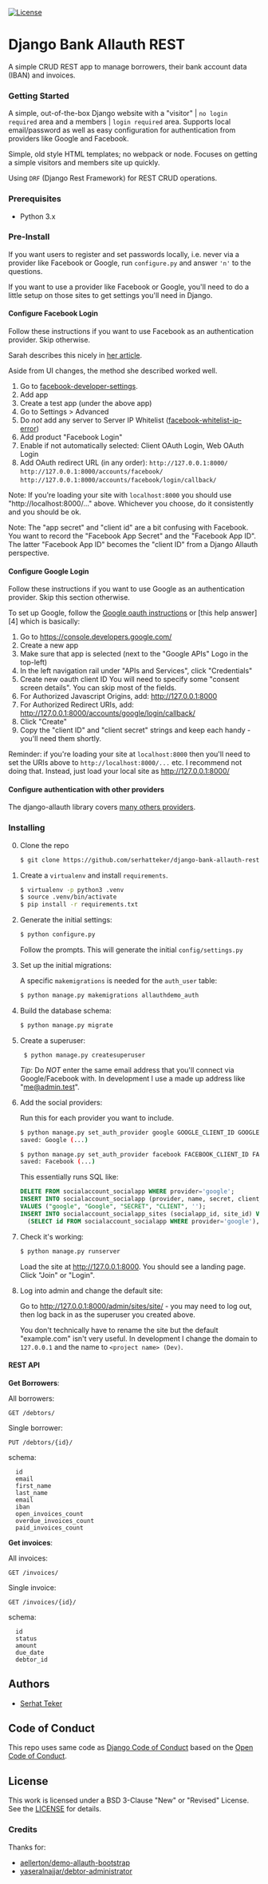 [![License](https://img.shields.io/badge/License-BSD%203--Clause-blue.svg)](https://opensource.org/licenses/BSD-3-Clause)

# Django Bank Allauth REST
A simple CRUD REST app to manage borrowers, their bank account data (IBAN) and
invoices.

### Getting Started
A simple, out-of-the-box Django website with a "visitor" | `no login required` area
and a members | `login required` area. Supports local email/password as well as easy
configuration for authentication from providers like Google and Facebook.

Simple, old style HTML templates; no webpack or node. Focuses on getting a simple
visitors and members site up quickly.

Using `DRF` (Django Rest Framework) for REST CRUD operations.

### Prerequisites
* Python 3.x


### Pre-Install
If you want users to register and set passwords locally, i.e. never via a provider
like Facebook or Google, run `configure.py` and answer `'n'` to the questions.

If you want to use a provider like Facebook or Google, you'll need to do a little setup
on those sites to get settings you'll need in Django.

#### Configure Facebook Login
Follow these instructions if you want to use Facebook as an authentication provider.
Skip otherwise.

Sarah describes this nicely in [her article][2].

Aside from UI changes, the method she described worked well.

1. Go to [facebook-developer-settings].
2. Add app
3. Create a test app (under the above app)
4. Go to Settings > Advanced
5. Do *not* add any server to Server IP Whitelist ([facebook-whitelist-ip-error])
6. Add product "Facebook Login"
7. Enable if not automatically selected: Client OAuth Login, Web OAuth Login
8. Add OAuth redirect URL (in any order):
  `http://127.0.0.1:8000/`
  `http://127.0.0.1:8000/accounts/facebook/`
  `http://127.0.0.1:8000/accounts/facebook/login/callback/`

  Note: If you're loading your site with `localhost:8000` you should use "http://localhost:8000/..."
  above. Whichever you choose, do it consistently and you should be ok.

Note: The "app secret" and "client id" are a bit confusing with Facebook.
You want to record the "Facebook App Secret" and the "Facebook App ID". The latter
"Facebook App ID" becomes the "client ID" from a Django Allauth perspective.

#### Configure Google Login
Follow these instructions if you want to use Google as an authentication provider.
Skip this section otherwise.

To set up Google, follow the [Google oauth instructions][3] or [this help answer][4]
which is basically:

1. Go to https://console.developers.google.com/
2. Create a new app
3. Make sure that app is selected (next to the "Google APIs" Logo in the top-left)
4. In the left navigation rail under "APIs and Services", click "Credentials"
5. Create new oauth client ID
   You will need to specify some "consent screen details". You can skip most
   of the fields.
6. For Authorized Javascript Origins, add: http://127.0.0.1:8000
7. For Authorized Redirect URIs, add: http://127.0.0.1:8000/accounts/google/login/callback/
8. Click "Create"
9. Copy the "client ID" and "client secret" strings and keep each handy - you'll need them shortly.

Reminder: if you're loading your site at `localhost:8000` then you'll need to set the
URIs above to `http://localhost:8000/...` etc. I recommend not doing that. Instead, just
load your local site as http://127.0.0.1:8000/

#### Configure authentication with other providers
The django-allauth library covers [many others providers][allauth-providers].


### Installing
0. Clone the repo

    ```bash
    $ git clone https://github.com/serhatteker/django-bank-allauth-rest.git
    ```

1. Create a `virtualenv` and install `requirements`.

    ```bash
    $ virtualenv -p python3 .venv
    $ source .venv/bin/activate
    $ pip install -r requirements.txt
    ```

2. Generate the initial settings:

      ```bash
      $ python configure.py
      ```

   Follow the prompts. This will generate the initial `config/settings.py`

3. Set up the initial migrations:

   A specific `makemigrations` is needed for the `auth_user` table:

    ```bash
    $ python manage.py makemigrations allauthdemo_auth
    ```

4. Build the database schema:

    ```bash
    $ python manage.py migrate
    ```

5. Create a superuser:

        $ python manage.py createsuperuser

   _Tip_: Do _NOT_ enter the same email address that you'll connect via Google/Facebook with.
   In development I use a made up address like "me@admin.test".

6. Add the social providers:

   Run this for each provider you want to include.

    ```bash
    $ python manage.py set_auth_provider google GOOGLE_CLIENT_ID GOOGLE_SECRET_ID
    saved: Google (...)
    ```

    ```bash
    $ python manage.py set_auth_provider facebook FACEBOOK_CLIENT_ID FACEBOOK_SECRET_ID
    saved: Facebook (...)
    ```

   This essentially runs SQL like:

    ```sql
    DELETE FROM socialaccount_socialapp WHERE provider='google';
    INSERT INTO socialaccount_socialapp (provider, name, secret, client_id, `key`)
    VALUES ("google", "Google", "SECRET", "CLIENT", '');
    INSERT INTO socialaccount_socialapp_sites (socialapp_id, site_id) VALUES (
      (SELECT id FROM socialaccount_socialapp WHERE provider='google'),1);
    ```

8. Check it's working:

    ```bash
    $ python manage.py runserver
    ```

   Load the site at http://127.0.0.1:8000. You should see a landing page. Click
   "Join" or "Login".


9. Log into admin and change the default site:

   Go to http://127.0.0.1:8000/admin/sites/site/ - you may need to log out, then log back in as the
   superuser you created above.

   You don't technically have to rename the site but the default "example.com" isn't very useful.
   In development I change the domain to `127.0.0.1` and the name to `<project name> (Dev)`.

#### REST API

__Get Borrowers__:

All borrowers:

```http
GET /debtors/
```

Single borrower:
```http
PUT /debtors/{id}/
```

schema:
```
  id
  email
  first_name
  last_name
  email
  iban
  open_invoices_count
  overdue_invoices_count
  paid_invoices_count
```


__Get invoices__:

All invoices:
```http
GET /invoices/
```

Single invoice:
```http
GET /invoices/{id}/
```

schema:
```
  id
  status
  amount
  due_date
  debtor_id
```

## Authors
* [Serhat Teker](https://github.com/serhatteker)

## Code of Conduct
This repo uses same code as [Django Code of Conduct](https://www.djangoproject.com/conduct/) based on the [Open Code of Conduct](https://github.com/todogroup/opencodeofconduct).


## License
This work is licensed under a BSD 3-Clause "New" or "Revised" License. See the
[LICENSE](./LICENSE) for details.


### Credits
Thanks for:
* [aellerton/demo-allauth-bootstrap]
* [yaseralnajjar/debtor-administrator]


[aellerton/demo-allauth-bootstrap]: https://github.com/aellerton/demo-allauth-bootstrap
[yaseralnajjar/debtor-administrator]: https://github.com/yaseralnajjar/debtor-administrator
[django-allauth]: https://github.com/pennersr/django-allauth
[facebook-developer-settings]: https://developers.facebook.com/
[facebook-whitelist-ip-error]: http://stackoverflow.com/questions/21118089/uncaught-oauthexception-this-ip-cant-make-requests-for-that-application
[allauth-providers]: https://django-allauth.readthedocs.io/en/latest/providers.html
[2]: http://www.sarahhagstrom.com/2013/09/the-missing-django-allauth-tutorial/#Create_and_configure_a_Facebook_app
[3]: https://developers.google.com/+/web/api/rest/oauth#login-scopes
